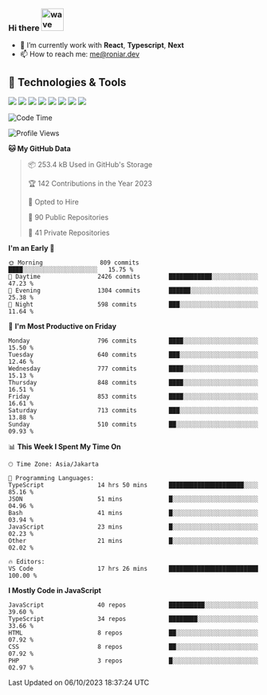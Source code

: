 ### Hi there <img src="https://i.ibb.co/q0Hx1KK/wave.gif" alt="wave" width="45px">

- 🌱 I’m currently work with **React**, **Typescript**, **Next**
- 📫 How to reach me: me@roniar.dev

## 🔧 Technologies & Tools

![](https://img.shields.io/badge/OS-Linux-informational?style=flat&logo=linux&logoColor=white&color=2bbc8a)
![](https://img.shields.io/badge/OS-Windows-informational?style=flat&logo=windows&logoColor=white&color=2bbc8a)
![](https://img.shields.io/badge/Code-JavaScript-informational?style=flat&logo=javascript&logoColor=white&color=2bbc8a)
![](https://img.shields.io/badge/Code-Golang-informational?style=flat&logo=go&logoColor=white&color=2bbc8a)
![](https://img.shields.io/badge/Code-React-informational?style=flat&logo=react&logoColor=white&color=2bbc8a)
![](https://img.shields.io/badge/Code-Next-informational?style=flat&logo=next.js&logoColor=white&color=2bbc8a)
![](https://img.shields.io/badge/Shell-Bash-informational?style=flat&logo=gnu-bash&logoColor=white&color=2bbc8a)
![](https://img.shields.io/badge/Tools-Docker-informational?style=flat&logo=docker&logoColor=white&color=2bbc8a)

<!--START_SECTION:waka-->
![Code Time](http://img.shields.io/badge/Code%20Time-1%2C577%20hrs%202%20mins-blue)

![Profile Views](http://img.shields.io/badge/Profile%20Views-12-blue)

**🐱 My GitHub Data** 

> 📦 253.4 kB Used in GitHub's Storage 
 > 
> 🏆 142 Contributions in the Year 2023
 > 
> 💼 Opted to Hire
 > 
> 📜 90 Public Repositories 
 > 
> 🔑 41 Private Repositories 
 > 
**I'm an Early 🐤** 

```text
🌞 Morning                809 commits         ████░░░░░░░░░░░░░░░░░░░░░   15.75 % 
🌆 Daytime                2426 commits        ████████████░░░░░░░░░░░░░   47.23 % 
🌃 Evening                1304 commits        ██████░░░░░░░░░░░░░░░░░░░   25.38 % 
🌙 Night                  598 commits         ███░░░░░░░░░░░░░░░░░░░░░░   11.64 % 
```
📅 **I'm Most Productive on Friday** 

```text
Monday                   796 commits         ████░░░░░░░░░░░░░░░░░░░░░   15.50 % 
Tuesday                  640 commits         ███░░░░░░░░░░░░░░░░░░░░░░   12.46 % 
Wednesday                777 commits         ████░░░░░░░░░░░░░░░░░░░░░   15.13 % 
Thursday                 848 commits         ████░░░░░░░░░░░░░░░░░░░░░   16.51 % 
Friday                   853 commits         ████░░░░░░░░░░░░░░░░░░░░░   16.61 % 
Saturday                 713 commits         ███░░░░░░░░░░░░░░░░░░░░░░   13.88 % 
Sunday                   510 commits         ██░░░░░░░░░░░░░░░░░░░░░░░   09.93 % 
```


📊 **This Week I Spent My Time On** 

```text
🕑︎ Time Zone: Asia/Jakarta

💬 Programming Languages: 
TypeScript               14 hrs 50 mins      █████████████████████░░░░   85.16 % 
JSON                     51 mins             █░░░░░░░░░░░░░░░░░░░░░░░░   04.96 % 
Bash                     41 mins             █░░░░░░░░░░░░░░░░░░░░░░░░   03.94 % 
JavaScript               23 mins             █░░░░░░░░░░░░░░░░░░░░░░░░   02.23 % 
Other                    21 mins             █░░░░░░░░░░░░░░░░░░░░░░░░   02.02 % 

🔥 Editors: 
VS Code                  17 hrs 26 mins      █████████████████████████   100.00 % 
```

**I Mostly Code in JavaScript** 

```text
JavaScript               40 repos            ██████████░░░░░░░░░░░░░░░   39.60 % 
TypeScript               34 repos            ████████░░░░░░░░░░░░░░░░░   33.66 % 
HTML                     8 repos             ██░░░░░░░░░░░░░░░░░░░░░░░   07.92 % 
CSS                      8 repos             ██░░░░░░░░░░░░░░░░░░░░░░░   07.92 % 
PHP                      3 repos             █░░░░░░░░░░░░░░░░░░░░░░░░   02.97 % 
```




 Last Updated on 06/10/2023 18:37:24 UTC
<!--END_SECTION:waka-->

